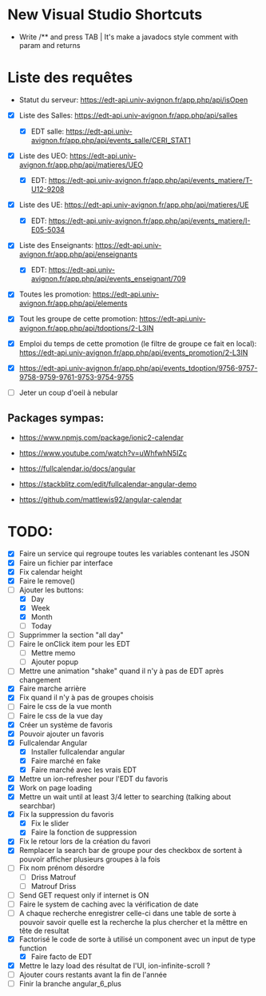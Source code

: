 # New Visual Studio Shortcuts

* Write /** and press TAB | It's make a javadocs style comment with param and returns

# Liste des requêtes

* Statut du serveur: https://edt-api.univ-avignon.fr/app.php/api/isOpen

- [x] Liste des Salles: https://edt-api.univ-avignon.fr/app.php/api/salles
  - [x] EDT salle: https://edt-api.univ-avignon.fr/app.php/api/events_salle/CERI_STAT1
- [x] Liste des UEO: https://edt-api.univ-avignon.fr/app.php/api/matieres/UEO
  - [x] EDT: https://edt-api.univ-avignon.fr/app.php/api/events_matiere/T-U12-9208
- [x] Liste des UE: https://edt-api.univ-avignon.fr/app.php/api/matieres/UE
  - [x] EDT: https://edt-api.univ-avignon.fr/app.php/api/events_matiere/I-E05-5034
- [x] Liste des Enseignants: https://edt-api.univ-avignon.fr/app.php/api/enseignants
  - [x] EDT: https://edt-api.univ-avignon.fr/app.php/api/events_enseignant/709

- [x] Toutes les promotion: https://edt-api.univ-avignon.fr/app.php/api/elements
- [x] Tout les groupe de cette promotion: https://edt-api.univ-avignon.fr/app.php/api/tdoptions/2-L3IN
- [x] Emploi du temps de cette promotion (le filtre de groupe ce fait en local): https://edt-api.univ-avignon.fr/app.php/api/events_promotion/2-L3IN
- [x] https://edt-api.univ-avignon.fr/app.php/api/events_tdoption/9756-9757-9758-9759-9761-9753-9754-9755

- [ ] Jeter un coup d'oeil à nebular

## Packages sympas:

* https://www.npmjs.com/package/ionic2-calendar
* https://www.youtube.com/watch?v=uWhfwhN5IZc

* https://fullcalendar.io/docs/angular
* https://stackblitz.com/edit/fullcalendar-angular-demo
* https://github.com/mattlewis92/angular-calendar

# TODO:

- [x] Faire un service qui regroupe toutes les variables contenant les JSON
- [x] Faire un fichier par interface
- [x] Fix calendar height
- [x] Faire le remove()
- [ ] Ajouter les buttons:
  - [x] Day
  - [x] Week
  - [x] Month
  - [ ] Today
- [ ] Supprimmer la section "all day"
- [ ] Faire le onClick item pour les EDT
  - [ ] Mettre memo
  - [ ] Ajouter popup
- [ ] Mettre une animation "shake" quand il n'y à pas de EDT après changement
- [x] Faire marche arrière
- [x] Fix quand il n'y à pas de groupes choisis
- [ ] Faire le css de la vue month
- [ ] Faire le css de la vue day
- [x] Créer un système de favoris
- [x] Pouvoir ajouter un favoris
- [x] Fullcalendar Angular
  - [x] Installer fullcalendar angular
  - [x] Faire marché en fake
  - [x] Faire marché avec les vrais EDT
- [x] Mettre un ion-refresher pour l'EDT du favoris
- [x] Work on page loading
- [x] Mettre un wait until at least 3/4 letter to searching (talking about searchbar)
- [x] Fix la suppression du favoris
  - [x] Fix le slider
  - [x] Faire la fonction de suppression
- [x] Fix le retour lors de la création du favori
- [x] Remplacer la search bar de groupe pour des checkbox de sortent à pouvoir afficher plusieurs groupes à la fois
- [ ] Fix nom prénom désordre
  - [ ] Driss Matrouf
  - [ ] Matrouf Driss
- [ ] Send GET request only if internet is ON
- [ ] Faire le system de caching avec la vérification de date
- [ ] A chaque recherche enregistrer celle-ci dans une table de sorte à pouvoir savoir quelle est la recherche la plus chercher et la mêttre en tête de resultat
- [x] Factorisé le code de sorte à utilisé un component avec un input de type function
  - [x] Faire facto de EDT
- [x] Mettre le lazy load des résultat de l'UI, ion-infinite-scroll ?
- [ ] Ajouter cours restants avant la fin de l'année
- [ ] Finir la branche angular_6_plus
